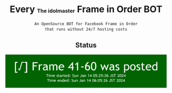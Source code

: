 <h1 align="center">Every <sup><sub><sub>The idolmaster</sub></sub></sup> Frame in Order BOT</h1>

<div align="center">

`An OpenSource BOT for Facebook Frame in Order`<br>
`that runs without 24/7 hosting costs`



## Status
![Status Image](status/status.jpg)
